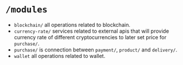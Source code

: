 # `/modules`

- `blockchain/` all operations related to blockchain.
- `currency-rate/` services related to external apis that will provide currency rate of different cryptocurrencies to later set price for `purchase/`.
- `purchase/` is connection between `payment/`, `product/` and `delivery/`.
- `wallet` all operations related to wallet.
